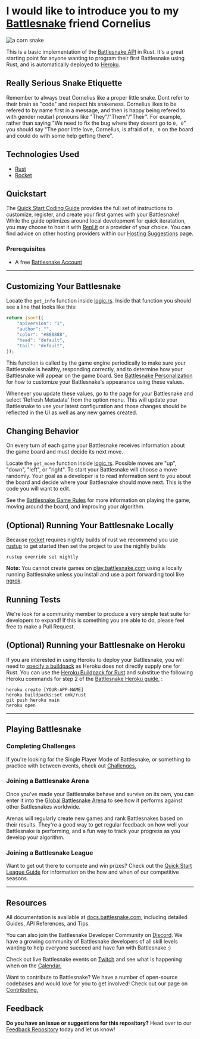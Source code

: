 # I would like to introduce you to my [Battlesnake](http://play.battlesnake.com?utm_source=github&utm_medium=readme&utm_campaign=go_starter&utm_content=homepage) friend Cornelius

![a corn snake](https://user-images.githubusercontent.com/8124558/132770698-160c6a6a-5b30-4b7d-9448-8982010b2027.jpg)


This is a basic implementation of the [Battlesnake API](https://docs.battlesnake.com/references/api) in Rust. It's a great starting point for anyone wanting to program their first Battlesnake using Rust, and is automatically deployed to [Heroku](https://heroku.com). 

## Really Serious Snake Etiquette

Remember to always treat Cornelius like a proper little snake. Dont refer to their brain as "code" and respect his snakeness. Cornelius likes to be refered to by name first in a message, and then is happy being refered to with gender neutarl pronouns like "They"/"Them"/"Their".
For example, rather than saying "We need to fix the bug where they doesnt go to `0, 0`" you should say "The poor little love, Cornelius, is afraid of `0, 0` on the board and could do with some help getting there".

## Technologies Used

* [Rust](https://www.rust-lang.org/)
* [Rocket](https://rocket.rs)


## Quickstart

The [Quick Start Coding Guide](https://docs.battlesnake.com/guides/getting-started) provides the full set of instructions to customize, register, and create your first games with your Battlesnake! While the guide optimizes around local development for quick iteratation, you may choose to host it with [Repl.it](https://repl.it) or a provider of your choice. You can find advice on other hosting providers within our [Hosting Suggestions](https://docs.battlesnake.com/references/hosting-suggestions) page.


### Prerequisites

* A free [Battlesnake Account](https://play.battlesnake.com/?utm_source=github&utm_medium=readme&utm_campaign=rust_starter&utm_content=homepage)

---

## Customizing Your Battlesnake

Locate the `get_info` function inside [logic.rs](src/logic.rs#L9). Inside that function you should see a line that looks like this:

```rust
return json!({
    "apiversion": "1",
    "author": "",
    "color": "#888888",
    "head": "default",
    "tail": "default",
});
```

This function is called by the game engine periodically to make sure your Battlesnake is healthy, responding correctly, and to determine how your Battlesnake will appear on the game board. See [Battlesnake Personalization](https://docs.battlesnake.com/references/personalization) for how to customize your Battlesnake's appearance using these values.

Whenever you update these values, go to the page for your Battlesnake and select 'Refresh Metadata' from the option menu. This will update your Battlesnake to use your latest configuration and those changes should be reflected in the UI as well as any new games created.

## Changing Behavior

On every turn of each game your Battlesnake receives information about the game board and must decide its next move.

Locate the `get_move` function inside [logic.rs](src/logic.rs#L30). Possible moves are "up", "down", "left", or "right". To start your Battlesnake will choose a move randomly. Your goal as a developer is to read information sent to you about the board and decide where your Battlesnake should move next. This is the code you will want to edit.

See the [Battlesnake Game Rules](https://docs.battlesnake.com/references/rules) for more information on playing the game, moving around the board, and improving your algorithm.

## (Optional) Running Your Battlesnake Locally

Because [rocket](https://rocket.rs) requires nightly builds of rust we recommend you use [rustup](https://rustup.rs/) to get started then set the project to use the nightly builds

```shell
rustup override set nightly
```

**Note:** You cannot create games on [play.battlesnake.com](https://play.battlesnake.com) using a locally running Battlesnake unless you install and use a port forwarding tool like [ngrok](https://ngrok.com/).

## Running Tests
We're look for a community member to produce a very simple test suite for developers to expand! If this is something you are able to do, please feel free to make a Pull Request.

## (Optional) Running your Battlesnake on Heroku

If you are interested in using Heroku to deploy your Battlesnake, you will need to [specify a buildpack](https://devcenter.heroku.com/articles/buildpacks#setting-a-buildpack-on-an-application) as Heroku does not directly supply one for Rust. You can use the [Heroku Buildpack for Rust](https://github.com/emk/heroku-buildpack-rust) and substitue the following Heroku commands for step 2 of the [Battlesnake Heroku guide.](https://docs.battlesnake.com/references/hosting-suggestions/heroku) :
```shell
heroku create [YOUR-APP-NAME]
heroku buildpacks:set emk/rust
git push heroku main
heroku open
```

---
## Playing Battlesnake

### Completing Challenges

If you're looking for the Single Player Mode of Battlesnake, or something to practice with between events, check out [Challenges.](https://docs.battlesnake.com/guides/quick-start-challenges-guide)

### Joining a Battlesnake Arena

Once you've made your Battlesnake behave and survive on its own, you can enter it into the [Global Battlesnake Arena](https://play.battlesnake.com/arena/global) to see how it performs against other Battlesnakes worldwide.

Arenas will regularly create new games and rank Battlesnakes based on their results. They're a good way to get regular feedback on how well your Battlesnake is performing, and a fun way to track your progress as you develop your algorithm.

### Joining a Battlesnake League

Want to get out there to compete and win prizes? Check out the [Quick Start League Guide](https://docs.battlesnake.com/guides/quick-start-league-guide) for information on the how and when of our competitive seasons.

---

## Resources

All documentation is available at [docs.battlesnake.com](https://docs.battlesnake.com), including detailed Guides, API References, and Tips.

You can also join the Battlesnake Developer Community on [Discord](https://play.battlesnake.com/discord?utm_source=github&utm_medium=readme&utm_campaign=go_starter&utm_content=discord). We have a growing community of Battlesnake developers of all skill levels wanting to help everyone succeed and have fun with Battlesnake :)

Check out live Battlesnake events on [Twitch](https://www.twitch.tv/battlesnakeofficial) and see what is happening when on the [Calendar.](https://play.battlesnake.com/calendar?utm_source=github&utm_medium=readme&utm_campaign=go_starter&utm_content=calendar)

Want to contribute to Battlesnake? We have a number of open-source codebases and would love for you to get involved! Check out our page on [Contributing.](https://docs.battlesnake.com/guides/contributing)


## Feedback

**Do you have an issue or suggestions for this repository?** Head over to our [Feedback Repository](https://play.battlesnake.com/feedback?utm_source=github&utm_medium=readme&utm_campaign=go_starter&utm_content=feedback) today and let us know!

